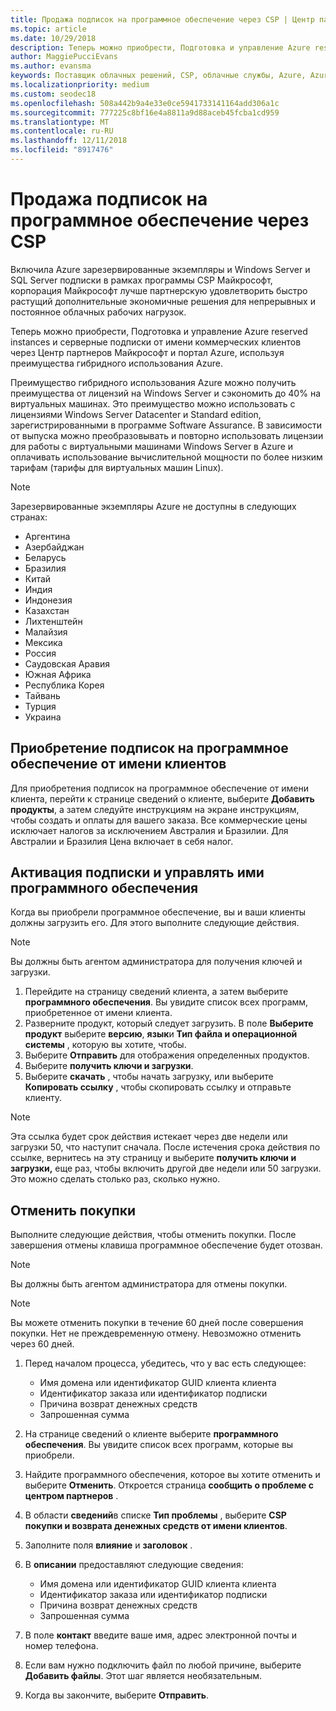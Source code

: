 ```yaml
---
title: Продажа подписок на программное обеспечение через CSP | Центр партнеров
ms.topic: article
ms.date: 10/29/2018
description: Теперь можно приобрести, Подготовка и управление Azure reserved instances и серверные подписки от имени коммерческих клиентов через Центр партнеров Майкрософт и портал Azure, используя преимущества гибридного использования Azure.
author: MaggiePucciEvans
ms.author: evansma
keywords: Поставщик облачных решений, CSP, облачные службы, Azure, Azure RI, Windows Server, SQL Server, подписок на программное обеспечение
ms.localizationpriority: medium
ms.custom: seodec18
ms.openlocfilehash: 508a442b9a4e33e0ce5941733141164add306a1c
ms.sourcegitcommit: 777225c8bf16e4a8811a9d88aceb45fcba1cd959
ms.translationtype: MT
ms.contentlocale: ru-RU
ms.lasthandoff: 12/11/2018
ms.locfileid: "8917476"
---
```

# <a name="sell-software-subscriptions-through-csp"></a>Продажа подписок на программное обеспечение через CSP

Включила Azure зарезервированные экземпляры и Windows Server и SQL Server подписки в рамках программы CSP Майкрософт, корпорация Майкрософт лучше партнерскую удовлетворить быстро растущий дополнительные экономичные решения для непрерывных и постоянное облачных рабочих нагрузок. 

Теперь можно приобрести, Подготовка и управление Azure reserved instances и серверные подписки от имени коммерческих клиентов через Центр партнеров Майкрософт и портал Azure, используя преимущества гибридного использования Azure. 

Преимущество гибридного использования Azure можно получить преимущества от лицензий на Windows Server и сэкономить до 40% на виртуальных машинах. Это преимущество можно использовать с лицензиями Windows Server Datacenter и Standard edition, зарегистрированными в программе Software Assurance. В зависимости от выпуска можно преобразовывать и повторно использовать лицензии для работы с виртуальными машинами Windows Server в Azure и оплачивать использование вычислительной мощности по более низким тарифам (тарифы для виртуальных машин Linux).

> [!NOTE]  
> Зарезервированные экземпляры Azure не доступны в следующих странах:  
> * Аргентина
> * Азербайджан
> * Беларусь
> * Бразилия
> * Китай
> * Индия
> * Индонезия
> * Казахстан
> * Лихтенштейн
> * Малайзия
> * Мексика
> * Россия
> * Саудовская Аравия
> * Южная Африка
> * Республика Корея
> * Тайвань
> * Турция
> * Украина

## <a name="buy-software-subscriptions-on-behalf-of-customers"></a>Приобретение подписок на программное обеспечение от имени клиентов

Для приобретения подписок на программное обеспечение от имени клиента, перейти к странице сведений о клиенте, выберите **Добавить продукты**, а затем следуйте инструкциям на экране инструкциям, чтобы создать и оплаты для вашего заказа. Все коммерческие цены исключает налогов за исключением Австралия и Бразилии. Для Австралии и Бразилия Цена включает в себя налог.


## <a name="activate-and-manage-software-subscriptions"></a>Активация подписки и управлять ими программного обеспечения

Когда вы приобрели программное обеспечение, вы и ваши клиенты должны загрузить его. Для этого выполните следующие действия. 

>[!NOTE]
>Вы должны быть агентом администратора для получения ключей и загрузки. 

1. Перейдите на страницу сведений клиента, а затем выберите **программного обеспечения**. Вы увидите список всех программ, приобретенное от имени клиента. 
2.  Разверните продукт, который следует загрузить. В поле **Выберите продукт** выберите **версию**, **язык**и **Тип файла и операционной системы** , которую вы хотите, чтобы. 
3.  Выберите **Отправить** для отображения определенных продуктов. 
4.  Выберите **получить ключи и загрузки**. 
5.  Выберите **скачать** , чтобы начать загрузку, или выберите **Копировать ссылку** , чтобы скопировать ссылку и отправьте клиенту. 

>[!NOTE]
>Эта ссылка будет срок действия истекает через две недели или загрузки 50, что наступит сначала. После истечения срока действия по ссылке, вернитесь на эту страницу и выберите **получить ключи и загрузки,** еще раз, чтобы включить другой две недели или 50 загрузки. Это можно сделать столько раз, сколько нужно. 


## <a name="cancel-a-purchase"></a>Отменить покупки
Выполните следующие действия, чтобы отменить покупки. После завершения отмены клавиша программное обеспечение будет отозван. 

>[!NOTE]
>Вы должны быть агентом администратора для отмены покупки. 

>[!NOTE]
>Вы можете отменить покупки в течение 60 дней после совершения покупки. Нет не преждевременную отмену. Невозможно отменить через 60 дней. 

1.  Перед началом процесса, убедитесь, что у вас есть следующее: 
    -   Имя домена или идентификатор GUID клиента клиента
    -   Идентификатор заказа или идентификатор подписки
    -   Причина возврат денежных средств
    -   Запрошенная сумма

2.  На странице сведений о клиенте выберите **программного обеспечения**. Вы увидите список всех программ, которые вы приобрели. 

3.  Найдите программного обеспечения, которое вы хотите отменить и выберите **Отменить**. Откроется страница **сообщить о проблеме с центром партнеров** . 

4.  В области **сведений**в списке **Тип проблемы** , выберите **CSP покупки и возврата денежных средств от имени клиентов**.

5.  Заполните поля **влияние** и **заголовок** . 

6.  В **описании** предоставляют следующие сведения: 
    -   Имя домена или идентификатор GUID клиента клиента
    -   Идентификатор заказа или идентификатор подписки
    -   Причина возврат денежных средств
    -   Запрошенная сумма

7.  В поле **контакт** введите ваше имя, адрес электронной почты и номер телефона. 

8.  Если вам нужно подключить файл по любой причине, выберите **Добавить файлы**. Этот шаг является необязательным. 

9.  Когда вы закончите, выберите **Отправить**.
